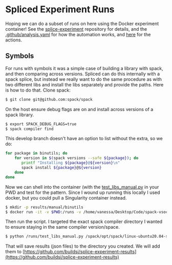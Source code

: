 # Spliced Experiment Runs

Hoping we can do a subset of runs on here using the Docker experiment container!
See the [splice-experiment](https://github.com/buildsi/spliced-experiment) repository for details,
and the [.github/analysis.yaml](.github/analysis.yaml) for how the automation works,
and [here](https://github.com/buildsi/smeagle-examples) for the actions.

## Symbols

For runs with symbols it was a simple case of building a library with spack, 
and then comparing across versions. Spliced can do this internally with a spack
splice, but instead we really want to do the same procedure as with two different
libs and install the libs separately and provide the paths. Here is how to do that.
Clone spack:

```bash
$ git clone git@github.com:spack/spack
```

On the host ensure debug flags are on and install across versions of
a spack library.

```bash
$ export SPACK_DEBUG_FLAGS=true
$ spack compiler find
```
This develop branch doesn't have an option to list without the extra, so
we do:

```bash
for package in binutils; do
    for version in $(spack versions --safe ${package}); do
       printf "Installing ${package}@${version}\n"
       spack install ${package}@${version}
    done
done
```

Now we can shell into the container (with the [test_libs_manual.py](test_libs_manual.py)
in your PWD and test for the pattern. Since I wound up running this locally I used docker,
but you could pull a Singularity container instead.

```bash
$ mkdir -p results/manual/binutils
$ docker run -it -v $PWD:/runs -v /home/vanessa/Desktop/Code/spack-vsoch:/spack ghcr.io/buildsi/splice-experiment:ubuntu-20.04 
```

Then run the script. I targeted the exact spack compiler directory I wanted to ensure
staying in the same compiler version/space.

```bash
$ python /runs/test_libs_manual.py /spack/opt/spack/linux-ubuntu20.04-skylake/gcc-9.4.0 binutils --outdir /runs/results/manual/binutils
```

That will save results (json files) to the directory you created. We will add them to
[https://github.com/buildsi/splice-experiment-results](https://github.com/buildsi/splice-experiment-results)
